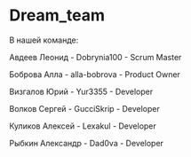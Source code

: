 # Dream_team

В нашей команде:

Авдеев Леонид - Dobrynia100 - Scrum Master

Боброва Алла - alla-bobrova - Product Owner

Визгалов Юрий - Yur3355 - Developer

Волков Сергей - GucciSkrip - Developer 

Куликов Алексей - Lexakul - Developer

Рыбкин Александр -  Dad0va - Developer
